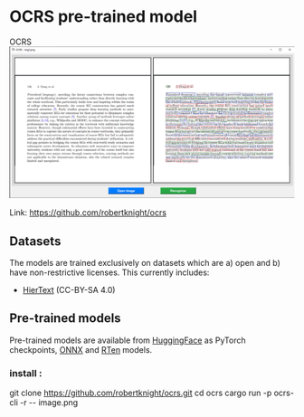 # OCRS pre-trained model 
OCRS
![alt text](intro.png)

Link: https://github.com/robertknight/ocrs
## Datasets

The models are trained exclusively on datasets which are a) open and b) have non-restrictive licenses. This currently includes:
- [HierText](https://github.com/google-research-datasets/hiertext) (CC-BY-SA 4.0)

## Pre-trained models

Pre-trained models are available from [HuggingFace](https://huggingface.co/robertknight/ocrs) as PyTorch checkpoints,
[ONNX](https://onnx.ai) and [RTen](https://github.com/robertknight/rten) models.

### install :
git clone https://github.com/robertknight/ocrs.git
cd ocrs
cargo run -p ocrs-cli -r -- image.png